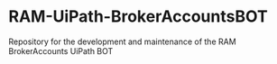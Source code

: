 # RAM-UiPath-BrokerAccountsBOT
Repository for the development and maintenance of the RAM BrokerAccounts UiPath BOT
